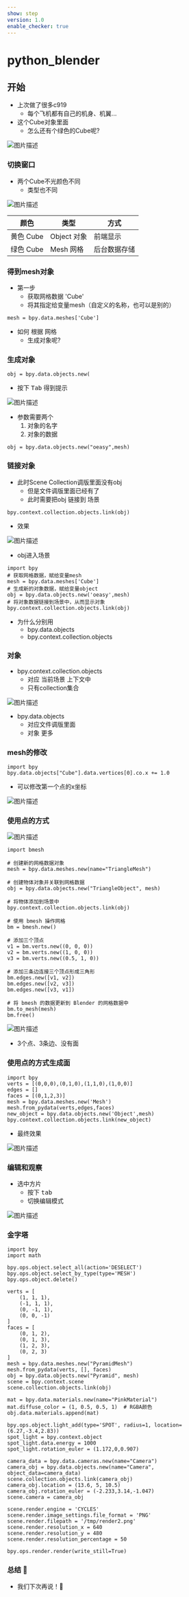 ```yaml
---
show: step
version: 1.0 
enable_checker: true
---
```



# python_blender

## 开始

- 上次做了很多c919
	- 每个飞机都有自己的机身、机翼...
- 这个Cube对象里面
	- 怎么还有个绿色的Cube呢?

![图片描述](https://doc.shiyanlou.com/courses/uid1190679-20240518-1716040401696)

### 切换窗口

- 两个Cube不光颜色不同
	- 类型也不同

![图片描述](https://doc.shiyanlou.com/courses/uid1190679-20240518-1716040562082)

| 颜色 | 类型 |方式 |
|---|---|---|
| 黄色 Cube |  Object 对象  | 前端显示 |
| 绿色 Cube | Mesh 网格 | 后台数据存储|

### 得到mesh对象 

- 第一步
	- 获取网格数据 'Cube'
	- 将其指定给变量mesh（自定义的名称，也可以是别的）

```
mesh = bpy.data.meshes['Cube'] 
```

- 如何 根据 网格 
	- 生成对象呢?

### 生成对象 

```
obj = bpy.data.objects.new(
```

- 按下 <kbd>Tab</kbd> 得到提示

![图片描述](https://doc.shiyanlou.com/courses/uid1190679-20240518-1716040930377)

- 参数需要两个
	1. 对象的名字
	2. 对象的数据

```
obj = bpy.data.objects.new("oeasy",mesh)
```

### 链接对象

- 此时Scene Collection调版里面没有obj
	- 但是文件调版里面已经有了
	- 此时需要把obj 链接到 场景

```
bpy.context.collection.objects.link(obj) 
```

- 效果

![图片描述](https://doc.shiyanlou.com/courses/uid1190679-20240518-1716041269350)

- obj进入场景

```
import bpy
# 获取网格数据，赋给变量mesh
mesh = bpy.data.meshes['Cube']
# 生成新的对象数据，赋给变量object
obj = bpy.data.objects.new('oeasy',mesh)
# 将对象数据链接到场景中，从而显示对象
bpy.context.collection.objects.link(obj) 
```

- 为什么分别用
	-  bpy.data.objects
	-  bpy.context.collection.objects

### 对象

-  bpy.context.collection.objects
	- 对应 当前场景 上下文中
	- 只有collection集合

![图片描述](https://doc.shiyanlou.com/courses/uid1190679-20240519-1716072008123)

-  bpy.data.objects
	- 对应文件调版里面
	- 对象 更多

### mesh的修改

```
import bpy
bpy.data.objects["Cube"].data.vertices[0].co.x += 1.0
```

- 可以修改第一个点的x坐标

![图片描述](https://doc.shiyanlou.com/courses/uid1190679-20240519-1716072050026)

### 使用点的方式

![图片描述](https://doc.shiyanlou.com/courses/3584/labs/2685809/uid1190679-20241102-1730552720837) 


```import bpy
import bmesh

# 创建新的网格数据对象
mesh = bpy.data.meshes.new(name="TriangleMesh")

# 创建物体对象并关联到网格数据
obj = bpy.data.objects.new("TriangleObject", mesh)

# 将物体添加到场景中
bpy.context.collection.objects.link(obj)

# 使用 bmesh 操作网格
bm = bmesh.new()

# 添加三个顶点
v1 = bm.verts.new((0, 0, 0))
v2 = bm.verts.new((1, 0, 0))
v3 = bm.verts.new((0.5, 1, 0))

# 添加三条边连接三个顶点形成三角形
bm.edges.new([v1, v2])
bm.edges.new([v2, v3])
bm.edges.new([v3, v1])

# 将 bmesh 的数据更新到 Blender 的网格数据中
bm.to_mesh(mesh)
bm.free()
```

![图片描述](https://doc.shiyanlou.com/courses/3584/labs/2685809/uid1190679-20241102-1730552963511) 

- 3个点、3条边、没有面

### 使用点的方式生成面

```
import bpy
verts = [(0,0,0),(0,1,0),(1,1,0),(1,0,0)]
edges = []
faces = [(0,1,2,3)]
mesh = bpy.data.meshes.new('Mesh')
mesh.from_pydata(verts,edges,faces)
new_object = bpy.data.objects.new('Object',mesh)
bpy.context.collection.objects.link(new_object) 
```

- 最终效果

![图片描述](https://doc.shiyanlou.com/courses/uid1190679-20240519-1716072187114)

### 编辑和观察

- 选中方片
	- 按下 <kbd> tab</kbd> 
	- 切换编辑模式

![图片描述](https://doc.shiyanlou.com/courses/uid1190679-20240519-1716072321657)

### 金字塔

```
import bpy
import math

bpy.ops.object.select_all(action='DESELECT')
bpy.ops.object.select_by_type(type='MESH')
bpy.ops.object.delete()

verts = [
    (1, 1, 1),
    (-1, 1, 1),
    (0, -1, 1),
    (0, 0, -1)  
]
faces = [
    (0, 1, 2),
    (0, 1, 3),
    (1, 2, 3),
    (0, 2, 3)
]
mesh = bpy.data.meshes.new("PyramidMesh")
mesh.from_pydata(verts, [], faces)
obj = bpy.data.objects.new("Pyramid", mesh)
scene = bpy.context.scene
scene.collection.objects.link(obj)

mat = bpy.data.materials.new(name="PinkMaterial")
mat.diffuse_color = (1, 0.5, 0.5, 1)  # RGBA颜色
obj.data.materials.append(mat)

bpy.ops.object.light_add(type='SPOT', radius=1, location=(6.27,-3.4,2.83))
spot_light = bpy.context.object
spot_light.data.energy = 1000
spot_light.rotation_euler = (1.172,0,0.907)

camera_data = bpy.data.cameras.new(name="Camera")
camera_obj = bpy.data.objects.new(name="Camera", object_data=camera_data)
scene.collection.objects.link(camera_obj)
camera_obj.location = (13.6, 5, 10.5)
camera_obj.rotation_euler = (-2.233,3.14,-1.047)
scene.camera = camera_obj

scene.render.engine = 'CYCLES'
scene.render.image_settings.file_format = 'PNG'
scene.render.filepath = '/tmp/render2.png'
scene.render.resolution_x = 640
scene.render.resolution_y = 480
scene.render.resolution_percentage = 50

bpy.ops.render.render(write_still=True)

```

### 总结 🤔
- 我们下次再说！👋
